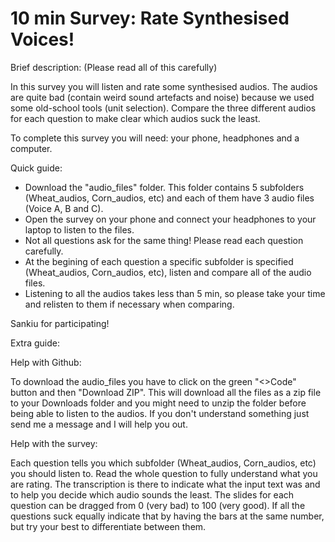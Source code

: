# 10 min Survey: Rate Synthesised Voices!

Brief description: (Please read all of this carefully)

In this survey you will listen and rate some synthesised audios. The audios are quite bad (contain weird sound artefacts and noise) because we used some old-school tools (unit selection). Compare the three different audios for each question to make clear which audios suck the least.

To complete this survey you will need: your phone, headphones and a computer.

Quick guide: 

- Download the "audio_files" folder. This folder contains 5 subfolders (Wheat_audios, Corn_audios, etc) and each of them have 3 audio files (Voice A, B and C).
- Open the survey on your phone and connect your headphones to your laptop to listen to the files.
- Not all questions ask for the same thing! Please read each question carefully.
- At the begining of each question a specific subfolder is specified (Wheat_audios, Corn_audios, etc), listen and compare all of the audio files.
- Listening to all the audios takes less than 5 min, so please take your time and relisten to them if necessary when comparing.

Sankiu for participating!


Extra guide:

Help with Github:

To download the audio_files you have to click on the green "<>Code" button and then "Download ZIP". This will download all the files as a zip file to your Downloads folder and you might need to unzip the folder before being able to listen to the audios. If you don't understand something just send me a message and I will help you out.

Help with the survey:

Each question tells you which subfolder (Wheat_audios, Corn_audios, etc) you should listen to. Read the whole question to fully understand what you are rating. The transcription is there to indicate what the input text was and to help you decide which audio sounds the least. The slides for each question can be dragged from 0 (very bad) to 100 (very good). If all the questions suck equally indicate that by having the bars at the same number, but try your best to differentiate between them.
